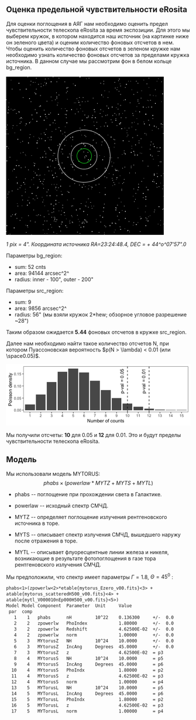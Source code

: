 ## Оценка предельной чувствительности eRosita

Для оценки поглощения в АЯГ нам необходимо оценить предел чувствительности телескопа eRosita за время экспозиции. Для этого мы выберем кружок, в котором находится наш источник (на картинке ниже он зеленого цвета) и оценим количество фоновых отсчетов в нем. Чтобы оценить количество фоновых отсчетов в зеленом кружке нам необходимо узнать количество фоновых отсчетов за пределами кружка источника. В данном случае мы рассмотрим фон в белом кольце bg_region.

![](resources/img.png)

*1 pix = 4". Координата источника RA=23:24:48.4, DEC = + 44^o^07'57".0*




Параметры bg_region:  

* sum: 52 cnts  
* area: 94144 arcsec^2^  
* radius: inner - 100", outer - 200"  

Параметры src_region:  

* sum: 9  
* area: 9856 arcsec^2^  
* radius: 56" (мы взяли кружок 2*hew; обзорное угловое разрешение ~28")  



Таким образом ожидается **5.44** фоновых отсчетов в кружке src_region.


Далее нам необходимо найти такое количество отсчетов N, при котором Пуассоновская вероятность $p(N > \lambda) < 0.01 (или \space0.05)$. 


![](Summary_files/figure-html/unnamed-chunk-1-1.png)<!-- -->

Мы получили отсчеты: **10** для 0.05 и **12** для 0.01. Это и будут пределы чувствительности телескопа eRosita. 


## Модель

Мы использовали модель MYTORUS: $$  phabs×(powerlaw * MYTZ + MYTS + MYTL)$$

* phabs -- поглощение при прохождении света в Галактике.

* powerlaw -- исходный спектр СМЧД.

* MYTZ -- определяет поглощение излучения рентгеновского источника в торе. 

* MYTS -- описывает спектр излучения СМЧД, вышедшего наружу после отражения в торе.

* MYTL -- описывает флуоресцентные линии железа и никеля, возникающие в результате фотопоглощения в газе тора рентгеновского излучения СМЧД.

Мы предположили, что спектр имеет параметры $\Gamma = 1.8$, $\Theta = 45^0$ :

```
phabs<1>(zpowerlw<2>*etable{mytorus_Ezero_v00.fits}<3> + atable{mytorus_scatteredH500_v00.fits}<4> + atable{mytl_V000010nEp000H500_v00.fits}<5>)
Model Model Component  Parameter  Unit     Value
 par  comp
   1    1   phabs      nH         10^22    0.136300     +/-  0.0          
   2    2   zpowerlw   PhoIndex            1.80000      +/-  0.0          
   3    2   zpowerlw   Redshift            4.62500E-02  +/-  0.0          
   4    2   zpowerlw   norm                1.00000      +/-  0.0          
   5    3   MYtorusZ   NH         10^24    10.0000      +/-  0.0          
   6    3   MYtorusZ   IncAng     Degrees  45.0000      +/-  0.0          
   7    3   MYtorusZ   z                   4.62500E-02  = p3
   8    4   MYtorusS   NH         10^24    10.0000      = p5
   9    4   MYtorusS   IncAng     Degrees  45.0000      = p6
  10    4   MYtorusS   PhoIndx             1.80000      = p2
  11    4   MYtorusS   z                   4.62500E-02  = p3
  12    4   MYtorusS   norm                1.00000      = p4
  13    5   MYTorusL   NH         10^24    10.0000      = p5
  14    5   MYTorusL   IncAng     Degrees  45.0000      = p6
  15    5   MYTorusL   PhoIndx             1.80000      = p2
  16    5   MYTorusL   z                   4.62500E-02  = p3
  17    5   MYTorusL   norm                1.00000      = p4
```




